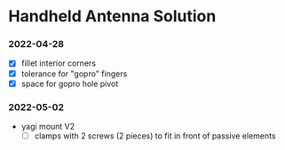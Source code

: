 # Handheld Antenna Solution

### 2022-04-28
- [x] fillet interior corners
- [x] tolerance for "gopro" fingers
- [x] space for gopro hole pivot

### 2022-05-02
- yagi mount V2
  - [ ] clamps with 2 screws (2 pieces) to fit in front of passive elements
